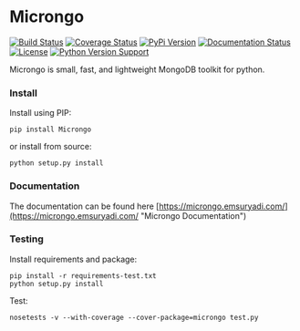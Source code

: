 # Microngo

[![Build Status](https://travis-ci.org/emsuryadi/Microngo.svg?branch=master)](https://travis-ci.org/emsuryadi/Microngo)
[![Coverage Status](https://coveralls.io/repos/github/emsuryadi/Microngo/badge.svg?branch=master)](https://coveralls.io/github/emsuryadi/Microngo?branch=master)
[![PyPi Version](https://img.shields.io/pypi/v/Microngo.svg)](https://pypi.org/project/Microngo/)
[![Documentation Status](https://readthedocs.org/projects/microngo/badge/?version=latest)](hhttps://microngo.emsuryadi.com/)
[![License](https://img.shields.io/badge/license-MIT-blue.svg)](https://github.com/emsuryadi/Microngo/blob/master/LICENSE)
[![Python Version Support](https://img.shields.io/badge/python-3.x-blue.svg)](https://www.python.org/)

Microngo is small, fast, and lightweight MongoDB toolkit for python.

### Install

Install using PIP:

	pip install Microngo

or install from source:

	python setup.py install

### Documentation

The documentation can be found here [https://microngo.emsuryadi.com/](https://microngo.emsuryadi.com/ "Microngo Documentation")

### Testing

Install requirements and package:

	pip install -r requirements-test.txt
	python setup.py install

Test:

	nosetests -v --with-coverage --cover-package=microngo test.py